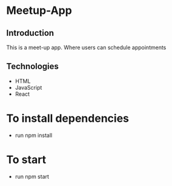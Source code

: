# Meetup-App

## Introduction

This is a meet-up app. Where users can schedule appointments

## Technologies

- HTML
- JavaScript
- React

# To install dependencies

- run npm install

# To start

- run npm start
